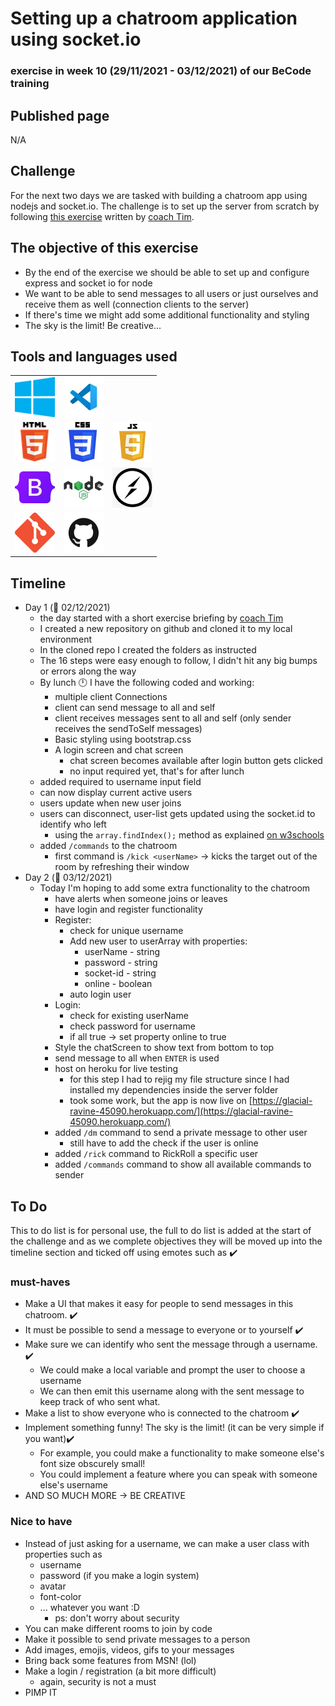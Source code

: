 # Setting up a chatroom application using socket.io
### exercise in week 10 (29/11/2021 - 03/12/2021) of our BeCode training
## Published page
N/A
## Challenge
For the next two days we are tasked with building a chatroom app using nodejs and socket.io. The challenge is to set up the server from scratch by following [this exercise](https://github.com/becodeorg/ANT-Lamarr-5.34/tree/main/2.The-Hill/js/sockets) written by [coach Tim](https://github.com/Timmeahj).

## The objective of this exercise

* By the end of the exercise we should be able to set up and configure express and socket io for node
* We want to be able to send messages to all users or just ourselves and receive them as well (connection clients to the server)
* If there's time we might add some additional functionality and styling
* The sky is the limit! Be creative...

## Tools and languages used

|  |  |  |
| ----------- | ----------- | ----------- |
| ![windows10](./assets/img/readme/windows10-logo.png) | ![vsCode](./assets/img/readme/vscode-logo.png) | |
| ![html5](./assets/img/readme/html-logo.png) | ![css](./assets/img/readme/css-logo.png) | ![js](./assets/img/readme/javascript-logo.png) |
| ![bootstrap.css](assets/img/readme/Bootstrap_logo.png) | ![nodejs](./assets/img/readme/nodejs-logo.png) | ![socket.io](assets/img/readme/socketio-logo.jpg) |
| ![git](./assets/img/readme/git-logo.png) | ![github](./assets/img/readme/github-logo.png) | |

## Timeline
* Day 1 (:date: 02/12/2021)
  * the day started with a short exercise briefing by [coach Tim](https://github.com/Timmeahj)
  * I created a new repository on github and cloned it to my local environment
  * In the cloned repo I created the folders as instructed
  * The 16 steps were easy enough to follow, I didn't hit any big bumps or errors along the way
  * By lunch :clock12: I have the following coded and working:
    * multiple client Connections
    * client can send message to all and self
    * client receives messages sent to all and self (only sender receives the sendToSelf messages)
    * Basic styling using bootstrap.css
    * A login screen and chat screen
      * chat screen becomes available after login button gets clicked
      * no input required yet, that's for after lunch
  * added required to username input field
  * can now display current active users
  * users update when new user joins
  * users can disconnect, user-list gets updated using the socket.id to identify who left
    * using the `array.findIndex();` method as explained [on w3schools](https://www.w3schools.com/jsref/jsref_findindex.asp)
  * added `/commands` to the chatroom
    * first command is `/kick <userName>` -> kicks the target out of the room by refreshing their window
* Day 2 (:date: 03/12/2021)
  * Today I'm hoping to add some extra functionality to the chatroom
    * have alerts when someone joins or leaves
    * have login and register functionality
    * Register:
      * check for unique username
      * Add new user to userArray with properties: 
        * userName - string
        * password - string
        * socket-id - string
        * online - boolean
      * auto login user
    * Login:
      * check for existing userName
      * check password for username
      * if all true -> set property online to true
    * Style the chatScreen to show text from bottom to top
    * send message to all when `ENTER` is used
    * host on heroku for live testing
      * for this step I had to rejig my file structure since I had installed my dependencies inside the server folder
      * took some work, but the app is now live on [https://glacial-ravine-45090.herokuapp.com/](https://glacial-ravine-45090.herokuapp.com/)
    * added `/dm` command to send a private message to other user
      * still have to add the check if the user is online
    * added `/rick` command to RickRoll a specific user
    * added `/commands` command to show all available commands to sender

## To Do
This to do list is for personal use, the full to do list is added at the start of the challenge and as we complete
objectives they will be moved up into the timeline section and ticked off using emotes such as :heavy_check_mark:

### must-haves

* Make a UI that makes it easy for people to send messages in this chatroom. :heavy_check_mark:
* It must be possible to send a message to everyone or to yourself :heavy_check_mark:
* Make sure we can identify who sent the message through a username. :heavy_check_mark:
  * We could make a local variable and prompt the user to choose a username
  * We can then emit this username along with the sent message to keep track of who sent what.
* Make a list to show everyone who is connected to the chatroom :heavy_check_mark:
* Implement something funny! The sky is the limit! (it can be very simple if you want):heavy_check_mark: 
  * For example, you could make a functionality to make someone else's font size obscurely small!
  * You could implement a feature where you can speak with someone else's username
* AND SO MUCH MORE -> BE CREATIVE

### Nice to have

* Instead of just asking for a username, we can make a user class with properties such as
  * username
  * password (if you make a login system)
  * avatar
  * font-color
  * ... whatever you want :D
    * ps: don't worry about security
* You can make different rooms to join by code
* Make it possible to send private messages to a person
* Add images, emojis, videos, gifs to your messages
* Bring back some features from MSN! (lol)
* Make a login / registration (a bit more difficult)
  * again, security is not a must
* PIMP IT